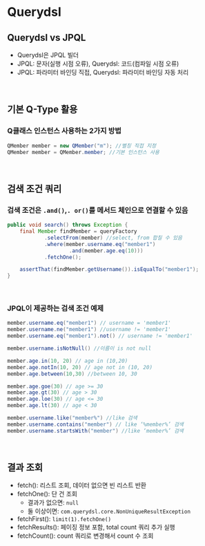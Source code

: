 # Querydsl

## Querydsl vs JPQL

- Querydsl은 JPQL 빌더
- JPQL: 문자(실행 시점 오류), Querydsl: 코드(컴파일 시점 오류)
- JPQL: 파라미터 바인딩 직접, Querydsl: 파라미터 바인딩 자동 처리

</br >

## 기본 Q-Type 활용

### Q클래스 인스턴스 사용하는 2가지 방법

~~~java
QMember member = new QMember("m"); //별칭 직접 지정
QMember member = QMember.member; //기본 인스턴스 사용
~~~

</br >

## 검색 조건 쿼리

### 검색 조건은 `.and()`,`. or()`를 메서드 체인으로 연결할 수 있음

~~~java
public void search() throws Exception {
    final Member findMember = queryFactory
            .selectFrom(member) //select, from 합칠 수 있음
            .where(member.username.eq("member1")
                    .and(member.age.eq(10)))
            .fetchOne();

    assertThat(findMember.getUsername()).isEqualTo("member1");
}
~~~

</br >

### JPQL이 제공하는 검색 조건 예제

~~~java
member.username.eq("member1") // username = 'member1'
member.username.ne("member1") //username != 'member1'
member.username.eq("member1").not() // username != 'member1'

member.username.isNotNull() //이름이 is not null

member.age.in(10, 20) // age in (10,20)
member.age.notIn(10, 20) // age not in (10, 20)
member.age.between(10,30) //between 10, 30

member.age.goe(30) // age >= 30
member.age.gt(30) // age > 30
member.age.loe(30) // age <= 30
member.age.lt(30) // age < 30

member.username.like("member%") //like 검색
member.username.contains("member") // like ‘%member%’ 검색
member.username.startsWith("member") //like ‘member%’ 검색
~~~

</br >

## 결과 조회

- fetch(): 리스트 조회, 데이터 없으면 빈 리스트 반환
- fetchOne(): 단 건 조회
  - 결과가 없으면: `null`
  - 둘 이상이면: `com.querydsl.core.NonUniqueResultException`
- fetchFirst(): `limit(1).fetchOne()`
- fetchResults(): 페이징 정보 포함, total count 쿼리 추가 실행
- fetchCount(): count 쿼리로 변경해서 count 수 조회

